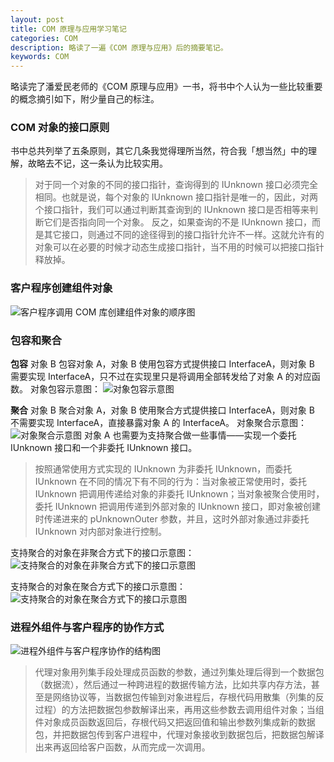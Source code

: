 ```yaml
---
layout: post
title: COM 原理与应用学习笔记
categories: COM
description: 略读了一遍《COM 原理与应用》后的摘要笔记。
keywords: COM
---
```


略读完了潘爱民老师的《COM 原理与应用》一书，将书中个人认为一些比较重要的概念摘引如下，附少量自己的标注。

### COM 对象的接口原则
书中总共列举了五条原则，其它几条我觉得理所当然，符合我「想当然」中的理解，故略去不记，这一条认为比较实用。
>对于同一个对象的不同的接口指针，查询得到的 IUnknown 接口必须完全相同。也就是说，每个对象的 IUnknown 接口指针是唯一的，因此，对两个接口指针，我们可以通过判断其查询到的 IUnknown 接口是否相等来判断它们是否指向同一个对象。
>反之，如果查询的不是 IUnknown 接口，而是其它接口，则通过不同的途径得到的接口指针允许不一样。这就允许有的对象可以在必要的时候才动态生成接口指针，当不用的时候可以把接口指针释放掉。

### 客户程序创建组件对象
![客户程序调用 COM 库创建组件对象的顺序图](/images/posts/com/clientcallcom.png)

### 包容和聚合
**包容**
对象 B 包容对象 A，对象 B 使用包容方式提供接口 InterfaceA，则对象 B 需要实现 InterfaceA，只不过在实现里只是将调用全部转发给了对象 A 的对应函数。
对象包容示意图：
![对象包容示意图](/images/posts/com/contain.png)

**聚合**
对象 B 聚合对象 A，对象 B 使用聚合方式提供接口 InterfaceA，则对象 B 不需要实现 InterfaceA，直接暴露对象 A 的 InterfaceA。
对象聚合示意图：
![对象聚合示意图](/images/posts/com/polymerize.png)
对象 A 也需要为支持聚合做一些事情——实现一个委托 IUnknown 接口和一个非委托 IUnknown 接口。
>按照通常使用方式实现的 IUnknown 为非委托 IUnknown，而委托 IUnknown 在不同的情况下有不同的行为：当对象被正常使用时，委托 IUnknown 把调用传递给对象的非委托 IUnknown；当对象被聚合使用时，委托 IUnknown 把调用传递到外部对象的 IUnknown 接口，即对象被创建时传递进来的 pUnknownOuter 参数，并且，这时外部对象通过非委托 IUnknown 对内部对象进行控制。

支持聚合的对象在非聚合方式下的接口示意图：
![支持聚合的对象在非聚合方式下的接口示意图](/images/posts/com/polynormal.png)

支持聚合的对象在聚合方式下的接口示意图：
![支持聚合的对象在聚合方式下的接口示意图](/images/posts/com/polypoly.png)

### 进程外组件与客户程序的协作方式
![进程外组件与客户程序协作的结构图](/images/posts/com/outprocess.png)
>代理对象用列集手段处理成员函数的参数，通过列集处理后得到一个数据包（数据流），然后通过一种跨进程的数据传输方法，比如共享内存方法，甚至是网络协议等，当数据包传输到对象进程后，存根代码用散集（列集的反过程）的方法把数据包参数解译出来，再用这些参数去调用组件对象；当组件对象成员函数返回后，存根代码又把返回值和输出参数列集成新的数据包，并把数据包传到客户进程中，代理对象接收到数据包后，把数据包解译出来再返回给客户函数，从而完成一次调用。
